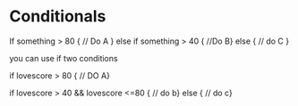 # Conditionals

If something > 80 {
// Do A
} else if something > 40 {
//Do B}
else {
// do C
}



you can use if two conditions

if lovescore > 80 {
// DO A}

if lovescore > 40 && lovescore <=80 {
// do b}
else {
// do c}
